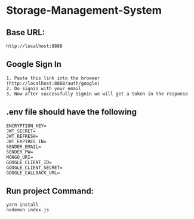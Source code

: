 # Storage-Management-System

## Base URL:
```
http://localhost:8888
```

## Google Sign In
```
1. Paste this link into the browser (http://localhost:8888/auth/google)
2. Do signin with your email
3. Now after successfully Signin we will get a token in the response

```
## .env file should have the following
```
ENCRYPTION_KEY=
JWT_SECRET=
JWT_REFRESH=
JWT_EXPIRES_IN=
SENDER_EMAIL=
SENDER_PW=
MONGO_URI=
GOOGLE_CLIENT_ID=
GOOGLE_CLIENT_SECRET=
GOOGLE_CALLBACK_URL=
```

## Run project Command:
```
yarn install
nodemon index.js
```
